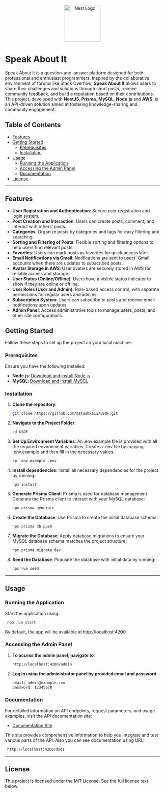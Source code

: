 <p align="center">
  <a href="http://nestjs.com/" target="blank"><img src="https://nestjs.com/img/logo-small.svg" width="120" alt="Nest Logo" /></a>
</p>

# Speak About It

Speak About It is a question-and-answer platform designed for both professional and enthusiast programmers. Inspired by the collaborative environment of forums like Stack Overflow, **Speak About It** allows users to share their challenges and solutions through short posts, receive community feedback, and build a reputation based on their contributions. This project, developed with **NestJS**, **Prisma**, **MySQL**, **Node.js** and **AWS**, is an API-driven solution aimed at fostering knowledge-sharing and community engagement.

## Table of Contents

- [Features](#features)
- [Getting Started](#getting-started)
  - [Prerequisites](#prerequisites)
  - [Installation](#installation)
- [Usage](#usage)
  - [Running the Application](#running-the-application)
  - [Accessing the Admin Panel](#accessing-the-admin-panel)
  - [Documentation](#documentation)
- [License](#license)

---

## Features

- **User Registration and Authentication**: Secure user registration and login system.
- **Post Creation and Interaction**: Users can create posts, comment, and interact with others’ posts.
- **Categories**: Organize posts by categories and tags for easy filtering and searching.
- **Sorting and Filtering of Posts**: Flexible sorting and filtering options to help users find relevant posts.
- **Favorites**: Users can mark posts as favorites for quick access later.
- **Email Notifications via Gmail**: Notifications are sent to users' Gmail accounts when there are updates to subscribed posts.
- **Avatar Storage in AWS**: User avatars are securely stored in AWS for reliable access and storage.
- **User Status (Online/Offline)**: Users have a visible status indicator to show if they are online or offline.
- **User Roles (User and Admin)**: Role-based access control, with separate permissions for regular users and admins.
- **Subscription System**: Users can subscribe to posts and receive email notifications upon updates.
- **Admin Panel**: Access administrative tools to manage users, posts, and other site configurations.

## Getting Started

Follow these steps to set up the project on your local machine.

### Prerequisites

Ensure you have the following installed:

- **Node.js**: [Download and install Node.js](https://nodejs.org/)
- **MySQL**: [Download and install MySQL](https://www.mysql.com/)

### Installation

1. **Clone the repository**:

   ```bash
   git clone https://github.com/batushka11/USOF.git
   ```

2. **Navigate to the Project Folder**:

   ```bash
   cd USOF
   ```

3. **Set Up Environment Variables**: An .env.example file is provided with all the required environment variables. Create a .env file by copying .env.example and then fill in the necessary values.

   ```bash
   cp .env.example .env
   ```

4. **Install dependencies**: Install all necessary dependencies for the project by running:

   ```bash
   npm install
   ```

5. **Generate Prisma Client**: Prisma is used for database management. Generate the Prisma client to interact with your MySQL database:

   ```bash
   npx prisma generate
   ```

6. **Create the Database**: Use Prisma to create the initial database schema:

   ```bash
   npx prisma db push
   ```

7. **Migrate the Database**: Apply database migrations to ensure your MySQL database schema matches the project structure:

   ```bash
   npx prisma migrate dev
   ```

8. **Seed the Database**: Populate the database with initial data by running:

   ```bash
   npx run seed
   ```

---

## Usage

### Running the Application

Start the application using:

```bash
 npm run start
```

By default, the app will be available at http://localhost:4200

### Accessing the Admin Panel

1. **To access the admin panel, navigate to**:

   ```bash
   http://localhost:4200/admin
   ```

2. **Log in using the administrator panel by provided email and password**.

   ```bash
   email: admin@example.com
   password: 12345678
   ```

### Documentation

For detailed information on API endpoints, request parameters, and usage examples, visit the API documentation site:

- [Documentation Site](https://app.swaggerhub.com/apis/switcha236/SpeakAboutIt/1.0.0#/info)

This site provides comprehensive information to help you integrate and test various parts of the API.
Also you can see documentation using URL:

```bash
 http://localhost:4200/docs
```

---

## License

This project is licensed under the MIT License. See the full license text below.
